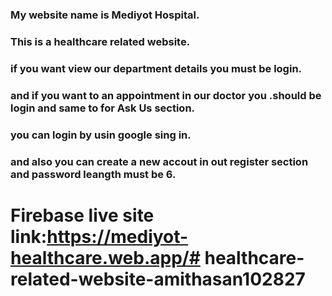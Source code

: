 ### My website name is Mediyot Hospital.
### This is a healthcare related website.
### if you want view our department details you must be login.
### and if you want to an appointment in our doctor you .should  be login and same to for Ask Us section.
### you can login by usin google sing in.
### and also you can create a new accout in out register section and password leangth must be 6.

# Firebase live site link:https://mediyot-healthcare.web.app/# healthcare-related-website-amithasan102827
